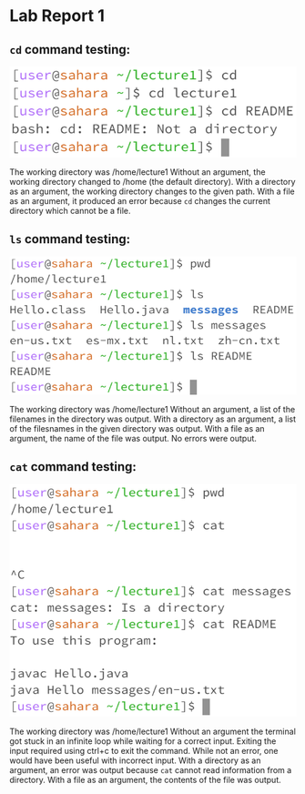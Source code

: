 # Lab Report 1

## `cd` command testing:

![Image](cd-command.png)

The working directory was /home/lecture1
Without an argument, the working directory changed to /home (the default directory).
With a directory as an argument, the working directory changes to the given path.
With a file as an argument, it produced an error because `cd` changes the current directory which cannot be a file.


## `ls` command testing:

![Image](ls-command.png)

The working directory was /home/lecture1
Without an argument, a list of the filenames in the directory was output.
With a directory as an argument, a list of the filesnames in the given directory was output.
With a file as an argument, the name of the file was output.
No errors were output.


## `cat` command testing:

![Image](cat-command.png)

The working directory was /home/lecture1
Without an argument the terminal got stuck in an infinite loop while waiting for a correct input.
Exiting the input required using ctrl+c to exit the command.
While not an error, one would have been useful with incorrect input.
With a directory as an argument, an error was output because `cat` cannot read information from a directory.
With a file as an argument, the contents of the file was output.
